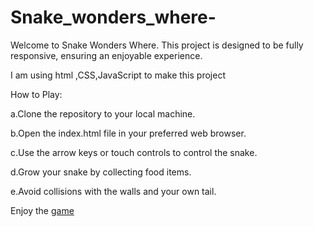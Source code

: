 # Snake_wonders_where-
Welcome to Snake Wonders Where. This project is designed to be fully responsive, ensuring an enjoyable experience.

I am using html ,CSS,JavaScript to make this project

How to Play:

a.Clone the repository to your local machine.

b.Open the index.html file in your preferred web browser.

c.Use the arrow keys or touch controls to control the snake.

d.Grow your snake by collecting food items.

e.Avoid collisions with the walls and your own tail.

Enjoy the [game](https://pal2912.github.io/Snake_wonders_where-/)
